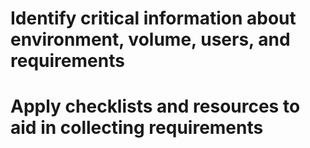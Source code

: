 # Identify critical information about environment, volume, users, and requirements
# Apply checklists and resources to aid in collecting requirements

